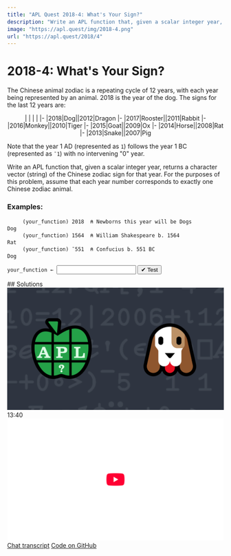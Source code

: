 ```yaml
---
title: "APL Quest 2018-4: What's Your Sign?"
description: "Write an APL function that, given a scalar integer year, returns a character vector (string) of the Chinese zodiac sign for that year."
image: "https://apl.quest/img/2018-4.png"
url: "https://apl.quest/2018/4"
---
```


# <span class=s>2018-</span>4: What's Your Sign?

The Chinese animal zodiac is a repeating cycle of 12 years, with each year being represented by an animal. 2018 is the year of the dog. The signs for the last 12 years are:

<div align="center" markdown="1">

|   |   |   |
|-
|2018|Dog||2012|Dragon
|-
|2017|Rooster||2011|Rabbit
|-
|2016|Monkey||2010|Tiger
|-
|2015|Goat||2009|Ox
|-
|2014|Horse||2008|Rat
|-
|2013|Snake||2007|Pig

</div>

Note that the year 1 AD (represented as `1`) follows the year 1 BC (represented as `¯1`) with no intervening "0" year. 

Write an APL function that, given a scalar integer year, returns a character vector (string) of the Chinese zodiac sign for that year.  For the purposes of this problem, assume that each year number corresponds to exactly one Chinese zodiac animal.

### Examples:

```APL
     (your_function) 2018  ⍝ Newborns this year will be Dogs
Dog
     (your_function) 1564  ⍝ William Shakespeare b. 1564
Rat
     (your_function) ¯551  ⍝ Confucius b. 551 BC
Dog
```
<div class="pdiv">
  <code onclick="p_Input.focus()">your_function ← </code><input id="p_Input" autocomplete="off" spellcheck="false" oninput="this.parentElement.querySelector`button`.disabled=false;localStorage.setItem(window.location.pathname,this.value)" onkeypress="subm(event)">
  <button onclick="alert$.next`Testing…`;submitSolution`p`" class="md-button md-button--primary">&#x2714; Test</button>
</div>
<p id="p_Output"></p>
## Solutions
<div onclick="play(this)" title="Video on YouTube" class="yt">
<img class="md-header--shadow" alt="Video Thumbnail" src="../../img/2018-4.png">
<time>13:40</time>
<img alt="YouTube" src="../../img/yt-big.png">
</div>
<a href="https://chat.stackexchange.com/transcript/52405?m=62957002#62957002" target="_blank" class="md-button md-button--primary">Chat transcript</a>
<a href="https://github.com/abrudz/apl_quest/tree/main/2018/4.apl" target="_blank" class="md-button md-button--primary right">Code on GitHub</a>

<script>
    testCases={"a":["2018","1564","?5000","1248","1"],"b":["-551","-1","-2018","-?5000"],"f":"{↑{'Monkey' 'Rooster' 'Dog' 'Pig' 'Rat' 'Ox' 'Tiger' 'Rabbit' 'Dragon' 'Snake' 'Horse' 'Goat'[0 1 2 3 4 5 6 7 8 9 10 11⍸⍵]}12|⍵+0>⍵}"}
    p_Input.value=localStorage.getItem(window.location.pathname)
    play=e=>e.outerHTML=`<iframe class="md-header--shadow" src="https://www.youtube.com/embed/g82bRux0TJI?list=PLYKQVqyrAEj9wDIUyLDGtDAFTKY38BUMN&autoplay=1" title="<span class=s>2018-</span>4: What's Your Sign? (APL Quest 2018-4)" frameborder="0" allow="accelerometer; autoplay; clipboard-write; encrypted-media; gyroscope; picture-in-picture; web-share" referrerpolicy="strict-origin-when-cross-origin" allowfullscreen></iframe>`
</script>
